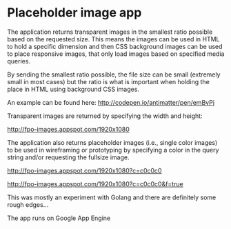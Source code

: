 # Placeholder image app

The application returns transparent images in the smallest ratio possible 
based on the requested size. This means the images can be used in HTML to 
hold a specific dimension and then CSS background images can be used to 
place responsive images, that only load images based on specified media 
queries.

By sending the smallest ratio possible, the file size can be small 
(extremely small in most cases) but the ratio is what is important when 
holding the place in HTML using background CSS images.

An example can be found here:
http://codepen.io/antimatter/pen/emBvPj

Transparent images are returned by specifying the width and height:

http://fpo-images.appspot.com/1920x1080

The application also returns placeholder images (i.e., single color images) 
to be used in wireframing or prototyping by specifying a color in the query 
string and/or requesting the fullsize image.

http://fpo-images.appspot.com/1920x1080?c=c0c0c0

http://fpo-images.appspot.com/1920x1080?c=c0c0c0&f=true

This was mostly an experiment with Golang and there are definitely some 
rough edges...

The app runs on Google App Engine